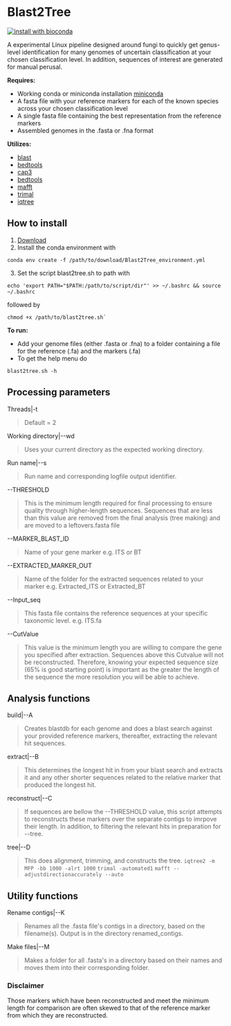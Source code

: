 # Blast2Tree

[![install with bioconda](https://img.shields.io/badge/install%20with-bioconda-brightgreen.svg?style=flat)](https://bioconda.github.io/)

A experimental Linux pipeline designed around fungi to quickly get genus-level identification for many genomes of uncertain classification at your chosen classification level. In addition, sequences of interest are generated for manual perusal. 

**Requires:**
- Working conda or miniconda installation [miniconda](https://www.anaconda.com/download/success)
- A fasta file with your reference markers for each of the known species across your chosen classification level
- A single fasta file containing the best representation from the reference markers
- Assembled genomes in the .fasta or .fna format

**Utilizes:**
- [blast](https://anaconda.org/bioconda/blast) 
- [bedtools](https://anaconda.org/bioconda/bedtools)
- [cap3](https://anaconda.org/bioconda/cap3)
- [bedtools](https://anaconda.org/bioconda/bedtools)
- [mafft](https://anaconda.org/bioconda/mafft)
- [trimal](https://anaconda.org/bioconda/trimal)
- [iqtree](https://anaconda.org/bioconda/iqtree)

## How to install
1) [Download](https://github.com/CallinCeriani/Blast2Tree/archive/refs/tags/Versions.tar.gz)
2) Install the conda environment with
```
conda env create -f /path/to/download/Blast2Tree_environment.yml
```
3) Set the script blast2tree.sh to path with
```
echo 'export PATH="$PATH:/path/to/script/dir"' >> ~/.bashrc && source ~/.bashrc
```
followed by
```
chmod +x /path/to/blast2tree.sh`
```

**To run:**
- Add your genome files (either .fasta or .fna) to a folder containing a file for the reference (.fa) and the markers (.fa)
- To get the help menu do
```
blast2tree.sh -h
```

## Processing parameters

Threads|-t
> Default = 2

Working directory|--wd 
> Uses your current directory as the expected working directory.

Run name|--s
>Run name and corresponding logfile output identifier.

--THRESHOLD
> This is the minimum length required for final processing to ensure quality through higher-length sequences. Sequences that are less than this value are removed from the final analysis (tree making) and are moved to a leftovers.fasta file

--MARKER_BLAST_ID
> Name of your gene marker e.g. ITS or BT 

--EXTRACTED_MARKER_OUT
> Name of the folder for the extracted sequences related to your marker e.g. Extracted_ITS or Extracted_BT

--Input_seq
> This fasta file contains the reference sequences at your specific taxonomic level. e.g. ITS.fa

--CutValue 
> This value is the minimum length you are willing to compare the gene you specified after extraction. Sequences above this Cutvalue will not be reconstructed. Therefore, knowing your expected sequence size (65% is good starting point) is important as the greater the length of the sequence the more resolution you will be able to achieve. 

## Analysis functions

build|--A
> Creates blastdb for each genome and does a blast search against your provided reference markers, thereafter, extracting the relevant hit sequences.

extract|--B
> This determines the longest hit in from your blast search and extracts it and any other shorter sequences related to the relative marker that produced the longest hit.

reconstruct|--C
> If sequences are bellow the --THRESHOLD value, this script attempts to reconstructs these markers over the separate contigs to imrpove their length. In addition, to filtering the relevant hits in preparation for --tree.

tree|--D
> This does alignment, trimming, and constructs the tree. `iqtree2 -m MFP -bb 1000 -alrt 1000` `trimal -automated1` `mafft --adjustdirectionaccurately --auto`

## Utility functions
Rename contigs|--K
> Renames all the .fasta file's contigs in a directory, based on the filename(s). Output is in the directory renamed_contigs.

Make files|--M
> Makes a folder for all .fasta's in a directory based on their names and moves them into their corresponding folder.

### Disclaimer
Those markers which have been reconstructed and meet the minimum length for comparison are often skewed to that of the reference marker from which they are reconstructed.
